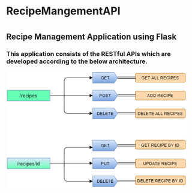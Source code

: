 <h1>RecipeMangementAPI<h1>
<h2>Recipe Management Application using Flask</h2>
<h3>This application consists of the RESTful APIs which are developed according to the below architecture.</h3>


![API Design Architecture](https://github.com/KrishnaDesai16/RecipeMangementAPI/blob/main/api.png?s=200)
